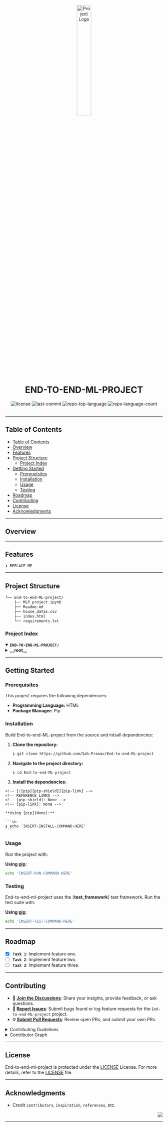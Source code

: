 <div id="top">

<!-- HEADER STYLE: CLASSIC -->
<div align="center">

<img src="readmeai/assets/logos/purple.svg" width="30%" style="position: relative; top: 0; right: 0;" alt="Project Logo"/>

# END-TO-END-ML-PROJECT

<em></em>

<!-- BADGES -->
<img src="https://img.shields.io/github/license/Sah-Pranav/End-to-end-ML-project?style=default&logo=opensourceinitiative&logoColor=white&color=0080ff" alt="license">
<img src="https://img.shields.io/github/last-commit/Sah-Pranav/End-to-end-ML-project?style=default&logo=git&logoColor=white&color=0080ff" alt="last-commit">
<img src="https://img.shields.io/github/languages/top/Sah-Pranav/End-to-end-ML-project?style=default&color=0080ff" alt="repo-top-language">
<img src="https://img.shields.io/github/languages/count/Sah-Pranav/End-to-end-ML-project?style=default&color=0080ff" alt="repo-language-count">

<!-- default option, no dependency badges. -->


<!-- default option, no dependency badges. -->

</div>
<br>

---

## Table of Contents

- [Table of Contents](#table-of-contents)
- [Overview](#overview)
- [Features](#features)
- [Project Structure](#project-structure)
    - [Project Index](#project-index)
- [Getting Started](#getting-started)
    - [Prerequisites](#prerequisites)
    - [Installation](#installation)
    - [Usage](#usage)
    - [Testing](#testing)
- [Roadmap](#roadmap)
- [Contributing](#contributing)
- [License](#license)
- [Acknowledgments](#acknowledgments)

---

## Overview



---

## Features

<code>❯ REPLACE-ME</code>

---

## Project Structure

```sh
└── End-to-end-ML-project/
    ├── MLP_project.ipynb
    ├── Readme.md
    ├── house_datas.csv
    ├── index.html
    └── requirements.txt
```

### Project Index

<details open>
	<summary><b><code>END-TO-END-ML-PROJECT/</code></b></summary>
	<!-- __root__ Submodule -->
	<details>
		<summary><b>__root__</b></summary>
		<blockquote>
			<div class='directory-path' style='padding: 8px 0; color: #666;'>
				<code><b>⦿ __root__</b></code>
			<table style='width: 100%; border-collapse: collapse;'>
			<thead>
				<tr style='background-color: #f8f9fa;'>
					<th style='width: 30%; text-align: left; padding: 8px;'>File Name</th>
					<th style='text-align: left; padding: 8px;'>Summary</th>
				</tr>
			</thead>
				<tr style='border-bottom: 1px solid #eee;'>
					<td style='padding: 8px;'><b><a href='https://github.com/Sah-Pranav/End-to-end-ML-project/blob/master/index.html'>index.html</a></b></td>
					<td style='padding: 8px;'>Code>❯ REPLACE-ME</code></td>
				</tr>
				<tr style='border-bottom: 1px solid #eee;'>
					<td style='padding: 8px;'><b><a href='https://github.com/Sah-Pranav/End-to-end-ML-project/blob/master/requirements.txt'>requirements.txt</a></b></td>
					<td style='padding: 8px;'>Code>❯ REPLACE-ME</code></td>
				</tr>
				<tr style='border-bottom: 1px solid #eee;'>
					<td style='padding: 8px;'><b><a href='https://github.com/Sah-Pranav/End-to-end-ML-project/blob/master/MLP_project.ipynb'>MLP_project.ipynb</a></b></td>
					<td style='padding: 8px;'>Code>❯ REPLACE-ME</code></td>
				</tr>
			</table>
		</blockquote>
	</details>
</details>

---

## Getting Started

### Prerequisites

This project requires the following dependencies:

- **Programming Language:** HTML
- **Package Manager:** Pip

### Installation

Build End-to-end-ML-project from the source and intsall dependencies:

1. **Clone the repository:**

    ```sh
    ❯ git clone https://github.com/Sah-Pranav/End-to-end-ML-project
    ```

2. **Navigate to the project directory:**

    ```sh
    ❯ cd End-to-end-ML-project
    ```

3. **Install the dependencies:**

<!-- SHIELDS BADGE CURRENTLY DISABLED -->
	<!-- [![pip][pip-shield]][pip-link] -->
	<!-- REFERENCE LINKS -->
	<!-- [pip-shield]: None -->
	<!-- [pip-link]: None -->

	**Using [pip](None):**

	```sh
	❯ echo 'INSERT-INSTALL-COMMAND-HERE'
	```

### Usage

Run the project with:

**Using [pip](None):**
```sh
echo 'INSERT-RUN-COMMAND-HERE'
```

### Testing

End-to-end-ml-project uses the {__test_framework__} test framework. Run the test suite with:

**Using [pip](None):**
```sh
echo 'INSERT-TEST-COMMAND-HERE'
```

---

## Roadmap

- [X] **`Task 1`**: <strike>Implement feature one.</strike>
- [ ] **`Task 2`**: Implement feature two.
- [ ] **`Task 3`**: Implement feature three.

---

## Contributing

- **💬 [Join the Discussions](https://github.com/Sah-Pranav/End-to-end-ML-project/discussions)**: Share your insights, provide feedback, or ask questions.
- **🐛 [Report Issues](https://github.com/Sah-Pranav/End-to-end-ML-project/issues)**: Submit bugs found or log feature requests for the `End-to-end-ML-project` project.
- **💡 [Submit Pull Requests](https://github.com/Sah-Pranav/End-to-end-ML-project/blob/main/CONTRIBUTING.md)**: Review open PRs, and submit your own PRs.

<details closed>
<summary>Contributing Guidelines</summary>

1. **Fork the Repository**: Start by forking the project repository to your github account.
2. **Clone Locally**: Clone the forked repository to your local machine using a git client.
   ```sh
   git clone https://github.com/Sah-Pranav/End-to-end-ML-project
   ```
3. **Create a New Branch**: Always work on a new branch, giving it a descriptive name.
   ```sh
   git checkout -b new-feature-x
   ```
4. **Make Your Changes**: Develop and test your changes locally.
5. **Commit Your Changes**: Commit with a clear message describing your updates.
   ```sh
   git commit -m 'Implemented new feature x.'
   ```
6. **Push to github**: Push the changes to your forked repository.
   ```sh
   git push origin new-feature-x
   ```
7. **Submit a Pull Request**: Create a PR against the original project repository. Clearly describe the changes and their motivations.
8. **Review**: Once your PR is reviewed and approved, it will be merged into the main branch. Congratulations on your contribution!
</details>

<details closed>
<summary>Contributor Graph</summary>
<br>
<p align="left">
   <a href="https://github.com{/Sah-Pranav/End-to-end-ML-project/}graphs/contributors">
      <img src="https://contrib.rocks/image?repo=Sah-Pranav/End-to-end-ML-project">
   </a>
</p>
</details>

---

## License

End-to-end-ml-project is protected under the [LICENSE](https://choosealicense.com/licenses) License. For more details, refer to the [LICENSE](https://choosealicense.com/licenses/) file.

---

## Acknowledgments

- Credit `contributors`, `inspiration`, `references`, etc.

<div align="right">

[![][back-to-top]](#top)

</div>


[back-to-top]: https://img.shields.io/badge/-BACK_TO_TOP-151515?style=flat-square


---
